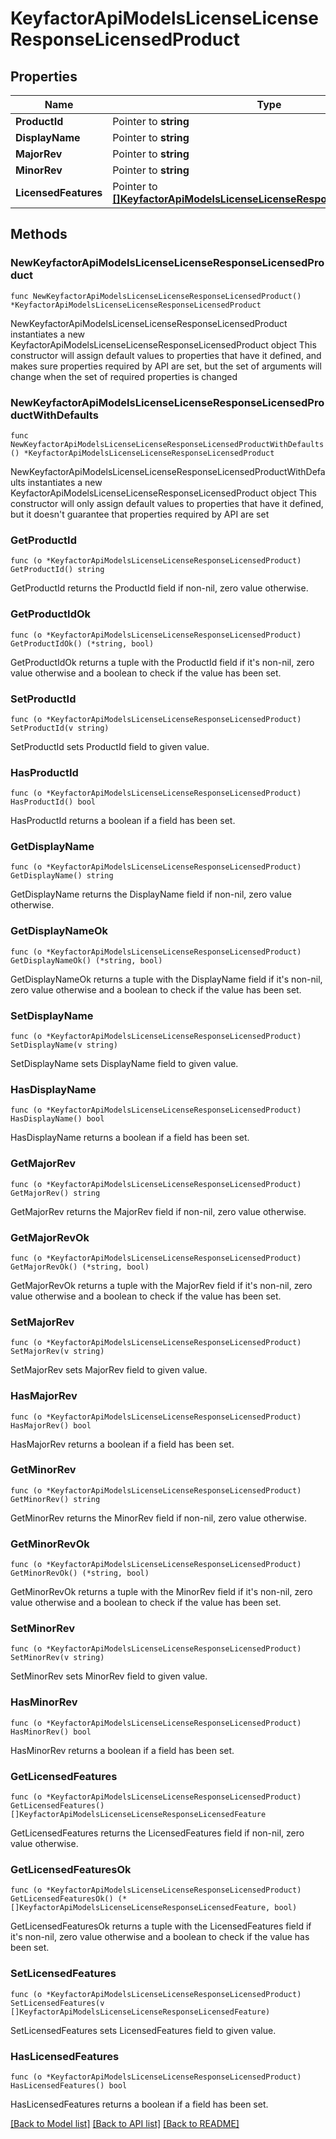 # KeyfactorApiModelsLicenseLicenseResponseLicensedProduct

## Properties

Name | Type | Description | Notes
------------ | ------------- | ------------- | -------------
**ProductId** | Pointer to **string** |  | [optional] 
**DisplayName** | Pointer to **string** |  | [optional] 
**MajorRev** | Pointer to **string** |  | [optional] 
**MinorRev** | Pointer to **string** |  | [optional] 
**LicensedFeatures** | Pointer to [**[]KeyfactorApiModelsLicenseLicenseResponseLicensedFeature**](KeyfactorApiModelsLicenseLicenseResponseLicensedFeature.md) |  | [optional] 

## Methods

### NewKeyfactorApiModelsLicenseLicenseResponseLicensedProduct

`func NewKeyfactorApiModelsLicenseLicenseResponseLicensedProduct() *KeyfactorApiModelsLicenseLicenseResponseLicensedProduct`

NewKeyfactorApiModelsLicenseLicenseResponseLicensedProduct instantiates a new KeyfactorApiModelsLicenseLicenseResponseLicensedProduct object
This constructor will assign default values to properties that have it defined,
and makes sure properties required by API are set, but the set of arguments
will change when the set of required properties is changed

### NewKeyfactorApiModelsLicenseLicenseResponseLicensedProductWithDefaults

`func NewKeyfactorApiModelsLicenseLicenseResponseLicensedProductWithDefaults() *KeyfactorApiModelsLicenseLicenseResponseLicensedProduct`

NewKeyfactorApiModelsLicenseLicenseResponseLicensedProductWithDefaults instantiates a new KeyfactorApiModelsLicenseLicenseResponseLicensedProduct object
This constructor will only assign default values to properties that have it defined,
but it doesn't guarantee that properties required by API are set

### GetProductId

`func (o *KeyfactorApiModelsLicenseLicenseResponseLicensedProduct) GetProductId() string`

GetProductId returns the ProductId field if non-nil, zero value otherwise.

### GetProductIdOk

`func (o *KeyfactorApiModelsLicenseLicenseResponseLicensedProduct) GetProductIdOk() (*string, bool)`

GetProductIdOk returns a tuple with the ProductId field if it's non-nil, zero value otherwise
and a boolean to check if the value has been set.

### SetProductId

`func (o *KeyfactorApiModelsLicenseLicenseResponseLicensedProduct) SetProductId(v string)`

SetProductId sets ProductId field to given value.

### HasProductId

`func (o *KeyfactorApiModelsLicenseLicenseResponseLicensedProduct) HasProductId() bool`

HasProductId returns a boolean if a field has been set.

### GetDisplayName

`func (o *KeyfactorApiModelsLicenseLicenseResponseLicensedProduct) GetDisplayName() string`

GetDisplayName returns the DisplayName field if non-nil, zero value otherwise.

### GetDisplayNameOk

`func (o *KeyfactorApiModelsLicenseLicenseResponseLicensedProduct) GetDisplayNameOk() (*string, bool)`

GetDisplayNameOk returns a tuple with the DisplayName field if it's non-nil, zero value otherwise
and a boolean to check if the value has been set.

### SetDisplayName

`func (o *KeyfactorApiModelsLicenseLicenseResponseLicensedProduct) SetDisplayName(v string)`

SetDisplayName sets DisplayName field to given value.

### HasDisplayName

`func (o *KeyfactorApiModelsLicenseLicenseResponseLicensedProduct) HasDisplayName() bool`

HasDisplayName returns a boolean if a field has been set.

### GetMajorRev

`func (o *KeyfactorApiModelsLicenseLicenseResponseLicensedProduct) GetMajorRev() string`

GetMajorRev returns the MajorRev field if non-nil, zero value otherwise.

### GetMajorRevOk

`func (o *KeyfactorApiModelsLicenseLicenseResponseLicensedProduct) GetMajorRevOk() (*string, bool)`

GetMajorRevOk returns a tuple with the MajorRev field if it's non-nil, zero value otherwise
and a boolean to check if the value has been set.

### SetMajorRev

`func (o *KeyfactorApiModelsLicenseLicenseResponseLicensedProduct) SetMajorRev(v string)`

SetMajorRev sets MajorRev field to given value.

### HasMajorRev

`func (o *KeyfactorApiModelsLicenseLicenseResponseLicensedProduct) HasMajorRev() bool`

HasMajorRev returns a boolean if a field has been set.

### GetMinorRev

`func (o *KeyfactorApiModelsLicenseLicenseResponseLicensedProduct) GetMinorRev() string`

GetMinorRev returns the MinorRev field if non-nil, zero value otherwise.

### GetMinorRevOk

`func (o *KeyfactorApiModelsLicenseLicenseResponseLicensedProduct) GetMinorRevOk() (*string, bool)`

GetMinorRevOk returns a tuple with the MinorRev field if it's non-nil, zero value otherwise
and a boolean to check if the value has been set.

### SetMinorRev

`func (o *KeyfactorApiModelsLicenseLicenseResponseLicensedProduct) SetMinorRev(v string)`

SetMinorRev sets MinorRev field to given value.

### HasMinorRev

`func (o *KeyfactorApiModelsLicenseLicenseResponseLicensedProduct) HasMinorRev() bool`

HasMinorRev returns a boolean if a field has been set.

### GetLicensedFeatures

`func (o *KeyfactorApiModelsLicenseLicenseResponseLicensedProduct) GetLicensedFeatures() []KeyfactorApiModelsLicenseLicenseResponseLicensedFeature`

GetLicensedFeatures returns the LicensedFeatures field if non-nil, zero value otherwise.

### GetLicensedFeaturesOk

`func (o *KeyfactorApiModelsLicenseLicenseResponseLicensedProduct) GetLicensedFeaturesOk() (*[]KeyfactorApiModelsLicenseLicenseResponseLicensedFeature, bool)`

GetLicensedFeaturesOk returns a tuple with the LicensedFeatures field if it's non-nil, zero value otherwise
and a boolean to check if the value has been set.

### SetLicensedFeatures

`func (o *KeyfactorApiModelsLicenseLicenseResponseLicensedProduct) SetLicensedFeatures(v []KeyfactorApiModelsLicenseLicenseResponseLicensedFeature)`

SetLicensedFeatures sets LicensedFeatures field to given value.

### HasLicensedFeatures

`func (o *KeyfactorApiModelsLicenseLicenseResponseLicensedProduct) HasLicensedFeatures() bool`

HasLicensedFeatures returns a boolean if a field has been set.


[[Back to Model list]](../README.md#documentation-for-models) [[Back to API list]](../README.md#documentation-for-api-endpoints) [[Back to README]](../README.md)


